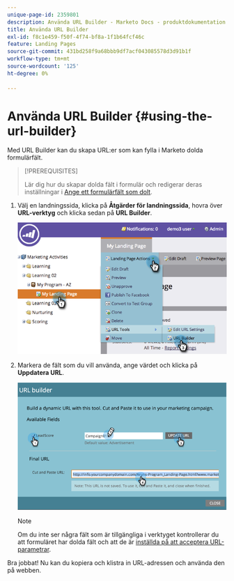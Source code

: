 ```yaml
---
unique-page-id: 2359801
description: Använda URL Builder - Marketo Docs - produktdokumentation
title: Använda URL Builder
exl-id: f8c1e459-f50f-4f74-bf8a-1f1b64fcf46c
feature: Landing Pages
source-git-commit: 431bd258f9a68bbb9df7acf043085578d3d91b1f
workflow-type: tm+mt
source-wordcount: '125'
ht-degree: 0%

---
```


# Använda URL Builder {#using-the-url-builder}

Med URL Builder kan du skapa URL:er som kan fylla i Marketo dolda formulärfält.

>[!PREREQUISITES]
>
>Lär dig hur du skapar dolda fält i formulär och redigerar deras inställningar i [Ange ett formulärfält som dolt](/help/marketo/product-docs/demand-generation/forms/form-fields/set-a-form-field-as-hidden.md).

1. Välj en landningssida, klicka på **Åtgärder för landningssida**, hovra över **URL-verktyg** och klicka sedan på **URL Builder**.

   ![](assets/image2014-9-18-13-3a5-3a19.png)

1. Markera de fält som du vill använda, ange värdet och klicka på **Uppdatera URL**.

   ![](assets/image2014-9-18-13-3a5-3a28.png)

   >[!NOTE]
   >
   >Om du inte ser några fält som är tillgängliga i verktyget kontrollerar du att formuläret har dolda fält och att de är [inställda på att acceptera URL-parametrar](/help/marketo/product-docs/demand-generation/forms/form-fields/set-a-hidden-form-field-value.md#url-parameter).

Bra jobbat! Nu kan du kopiera och klistra in URL-adressen och använda den på webben.
